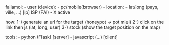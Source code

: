 fallamoi:
    - user (device):
        - pc/mobile(browser)
    - location:
        - lat/long (pays, ville, ...) [ip]
        ISP (FAI)
        - X active

how:
    1-) generate an url for the target (honeypot -> pot miel)
    2-) click on the link then js (lat, long, user)
    3-) stock (show the target position on the map)

tools:
    - python (Flask) [server]
    - javascript (...) [client]
